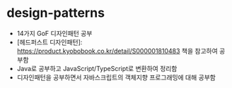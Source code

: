 # design-patterns

- 14가지 GoF 디자인패턴 공부
- [헤드퍼스트 디자인패턴]: https://product.kyobobook.co.kr/detail/S000001810483 책을 참고하여 공부함
- Java로 공부하고 JavaScript/TypeScript로 변환하여 정리함
- 디자인패턴을 공부하면서 자바스크립트의 객체지향 프로그래밍에 대해 공부함